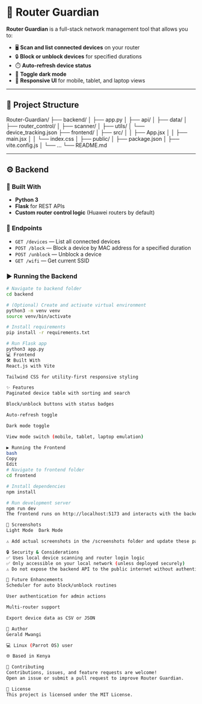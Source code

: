 # 🚀 Router Guardian

**Router Guardian** is a full-stack network management tool that allows you to:

- 🖥️ **Scan and list connected devices** on your router
- 🔒 **Block or unblock devices** for specified durations
- ⏱️ **Auto-refresh device status**
- 🌙 **Toggle dark mode**
- 📱 **Responsive UI** for mobile, tablet, and laptop views

---

## 📂 **Project Structure**

Router-Guardian/
├── backend/
│ ├── app.py
│ ├── api/
│ ├── data/
│ ├── router_control/
│ ├── scanner/
│ ├── utils/
│ └── device_tracking.json
├── frontend/
│ ├── src/
│ │ ├── App.jsx
│ │ ├── main.jsx
│ │ └── index.css
│ ├── public/
│ ├── package.json
│ ├── vite.config.js
│ └── ...
└── README.md

---

## ⚙️ **Backend**

### 🐍 **Built With**

- **Python 3**
- **Flask** for REST APIs
- **Custom router control logic** (Huawei routers by default)

### 🔧 **Endpoints**

- `GET /devices` — List all connected devices
- `POST /block` — Block a device by MAC address for a specified duration
- `POST /unblock` — Unblock a device
- `GET /wifi` — Get current SSID

### ▶ **Running the Backend**

```bash
# Navigate to backend folder
cd backend

# (Optional) Create and activate virtual environment
python3 -m venv venv
source venv/bin/activate

# Install requirements
pip install -r requirements.txt

# Run Flask app
python3 app.py
💻 Frontend
🛠️ Built With
React.js with Vite

Tailwind CSS for utility-first responsive styling

✨ Features
Paginated device table with sorting and search

Block/unblock buttons with status badges

Auto-refresh toggle

Dark mode toggle

View mode switch (mobile, tablet, laptop emulation)

▶ Running the Frontend
bash
Copy
Edit
# Navigate to frontend folder
cd frontend

# Install dependencies
npm install

# Run development server
npm run dev
The frontend runs on http://localhost:5173 and interacts with the backend at http://localhost:5000.

📸 Screenshots
Light Mode	Dark Mode

⚠️ Add actual screenshots in the /screenshots folder and update these paths.

🔒 Security & Considerations
✅ Uses local device scanning and router login logic
✅ Only accessible on your local network (unless deployed securely)
⚠️ Do not expose the backend API to the public internet without authentication and rate limiting

📝 Future Enhancements
Scheduler for auto block/unblock routines

User authentication for admin actions

Multi-router support

Export device data as CSV or JSON

👤 Author
Gerald Mwangi

💻 Linux (Parrot OS) user

🌐 Based in Kenya

🤝 Contributing
Contributions, issues, and feature requests are welcome!
Open an issue or submit a pull request to improve Router Guardian.

📄 License
This project is licensed under the MIT License.

